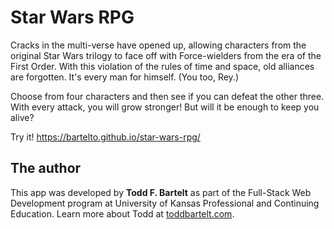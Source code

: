 # Star Wars RPG

Cracks in the multi-verse have opened up, allowing characters from the original Star Wars trilogy to face off with Force-wielders from the era of the First Order. With this violation of the rules of time and space, old alliances are forgotten. It's every man for himself. (You too, Rey.)

Choose from four characters and then see if you can defeat the other three. With every attack, you will grow stronger! But will it be enough to keep you alive?

Try it! https://bartelto.github.io/star-wars-rpg/

## The author

This app was developed by **Todd F. Bartelt** as part of the Full-Stack Web Development program at University of Kansas Professional and Continuing Education. Learn more about Todd at [toddbartelt.com](http://toddbartelt.com).
